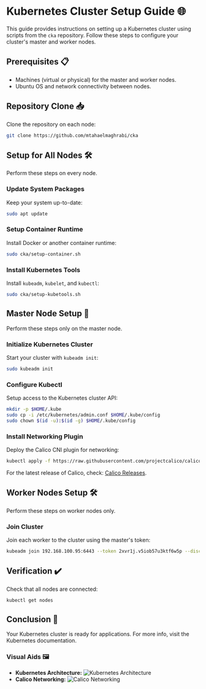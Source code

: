 
# Kubernetes Cluster Setup Guide 🌐

This guide provides instructions on setting up a Kubernetes cluster using scripts from the `cka` repository. Follow these steps to configure your cluster's master and worker nodes.

## Prerequisites 📋
- Machines (virtual or physical) for the master and worker nodes.
- Ubuntu OS and network connectivity between nodes.

## Repository Clone 📥
Clone the repository on each node:
```bash
git clone https://github.com/mtahaelmaghrabi/cka
```

## Setup for All Nodes 🛠️
Perform these steps on every node.

### Update System Packages
Keep your system up-to-date:
```bash
sudo apt update
```

### Setup Container Runtime
Install Docker or another container runtime:
```bash
sudo cka/setup-container.sh
```

### Install Kubernetes Tools
Install `kubeadm`, `kubelet`, and `kubectl`:
```bash
sudo cka/setup-kubetools.sh
```

## Master Node Setup 👑
Perform these steps only on the master node.

### Initialize Kubernetes Cluster
Start your cluster with `kubeadm init`:
```bash
sudo kubeadm init
```

### Configure Kubectl
Setup access to the Kubernetes cluster API:
```bash
mkdir -p $HOME/.kube
sudo cp -i /etc/kubernetes/admin.conf $HOME/.kube/config
sudo chown $(id -u):$(id -g) $HOME/.kube/config
```

### Install Networking Plugin
Deploy the Calico CNI plugin for networking:
```bash
kubectl apply -f https://raw.githubusercontent.com/projectcalico/calico/v3.27.3/manifests/calico.yaml
```
For the latest release of Calico, check: [Calico Releases](https://github.com/projectcalico/calico/releases).

## Worker Nodes Setup 🛠️
Perform these steps on worker nodes only.

### Join Cluster
Join each worker to the cluster using the master's token:
```bash
kubeadm join 192.168.100.95:6443 --token 2xvr1j.v5iob57u3ktf6w5p --discovery-token-ca-cert-hash sha256:9e42aab7e7d53f4cd062da3d34006e0ea95ab8a3a463b697bd4d930af8cc4d50
```

## Verification ✔️
Check that all nodes are connected:
```bash
kubectl get nodes
```

## Conclusion 🎉
Your Kubernetes cluster is ready for applications. For more info, visit the Kubernetes documentation.

### Visual Aids 🖼️
- **Kubernetes Architecture:** ![Kubernetes Architecture](URL_to_image)
- **Calico Networking:** ![Calico Networking](URL_to_image)

